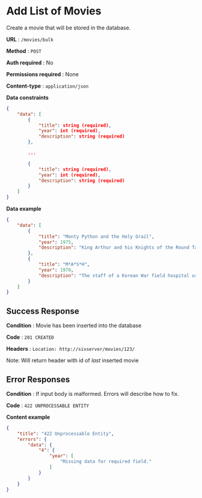 # Add List of Movies

Create a movie that will be stored in the database.

**URL** : `/movies/bulk`

**Method** : `POST`

**Auth required** : No

**Permissions required** : None

**Content-type** : `application/json`

**Data constraints**

```json
{
    "data": [
        {
            "title": string (required),
            "year": int (required),
            "description": string (required)
        },

        ...

        {
            "title": string (required),
            "year": int (required),
            "description": string (required)
        }
    ]
}
```

**Data example**

```json
{
    "data": [
        {
            "title": "Monty Python and the Holy Grail",
            "year": 1975,
            "description": "King Arthur and his Knights of the Round Table embark on a surreal, low-budget search for the Holy Grail, encountering many, very silly obstacles."
        },
        {
            "title": "M*A*S*H",
            "year": 1970,
            "description": "The staff of a Korean War field hospital use humor and high jinks to keep their sanity in the face of the horror of war."
        }
    ]
}
```

## Success Response

**Condition** : Movie has been inserted into the database

**Code** : `201 CREATED`

**Headers** : `Location: http://sivserver/movies/123/`

Note: Will return header with id of *last* inserted movie

## Error Responses

**Condition** : If input body is malformed. Errors will describe how to fix.

**Code** : `422 UNPROCESSABLE ENTITY`

**Content example**

```json
{
    "title": "422 Unprocessable Entity",
    "errors": {
        "data": {
            "4": {
                "year": [
                    "Missing data for required field."
                ]
            }
        }
    }
}
```
